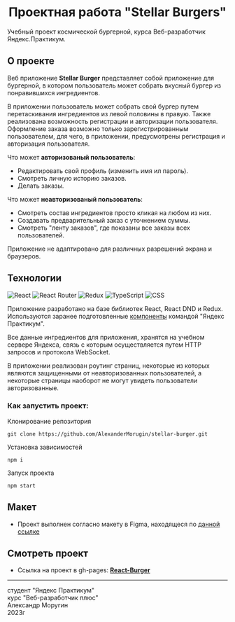<h1 align="center">Проектная работа "Stellar Burgers"</h1>

Учебный проект космической бургерной, курса Веб-разработчик Яндекс.Практикум.

## О проекте ##

Веб приложение **Stellar Burger** представляет собой приложение для бургерной, в котором пользователь может собрать вкусный бургер из понравившихся ингредиентов.

В приложении пользователь может собрать свой бургер путем перетаскивания ингредиентов из левой половины в правую. Также реализована возможность регистрации и авторизации пользователя. Оформление заказа возможно только зарегистрированным пользователем, для чего, в приложении, предусмотрены регистрация и авторизация пользователя.

Что может **авторизованый пользователь**:

- Редактировать свой профиль (изменить имя ил пароль).
- Смотреть личную историю заказов.
- Делать заказы.

Что может **неавторизованый пользователь**:

- Смотреть состав ингредиентов просто кликая на любом из них.
- Создавать предварительный заказ с уточнением суммы.
- Смотреть "ленту заказов", где показаны все заказы всех пользователей.

Приложение не адаптировано для различных разрешений экрана и браузеров.

## Технологии ##

![React](https://img.shields.io/badge/react-%2320232a.svg?style=for-the-badge&logo=react&logoColor=%2361DAFB) ![React Router](https://img.shields.io/badge/React_Router-CA4245?style=for-the-badge&logo=react-router&logoColor=white) ![Redux](https://img.shields.io/badge/redux-%23593d88.svg?style=for-the-badge&logo=redux&logoColor=white) ![TypeScript](https://img.shields.io/badge/typescript-%23007ACC.svg?style=for-the-badge&logo=typescript&logoColor=white) ![CSS](https://img.shields.io/badge/css-%231572B6.svg?style=for-the-badge&logo=css3&logoColor=white)

Приложение разработано на базе библиотек React, React DND и Redux. Используются заранее подготовленные [компоненты](https://www.npmjs.com/package/@ya.praktikum/react-developer-burger-ui-components) командой "Яндекс Практикум".

Все данные ингредиентов для приложения, хранятся на учебном сервере Яндекса, связь с которым осуществляется путем HTTP запросов и протокола WebSocket.

В приложении реализован роутинг страниц, некоторые из которых являются защищенными от неавторизованных пользователей, а некоторые страницы наоборот не могут увидеть пользователи авторизованные.

### Как запустить проект:
Клонирование репозитория
```
git clone https://github.com/AlexanderMorugin/stellar-burger.git
```
Установка зависимостей
```
npm i
```
Запуск проекта
```
npm start
```

## Макет ##

- Проект выполнен согласно макету в Figma, находящеся по [данной ссылке](https://www.figma.com/file/ocw9a6hNGeAejl4F3G9fp8/React-_-Проектные-задачи-(3-месяца)_external_link?type=design&node-id=2974-2989)

## Смотреть проект ##

- Ссылка на проект в gh-pages: **[React-Burger](https://alexandermorugin.github.io/react-burger/)**

--------
студент "Яндекс Практикум"\
курс "Веб-разработчик плюс"\
Александр Моругин\
2023г
